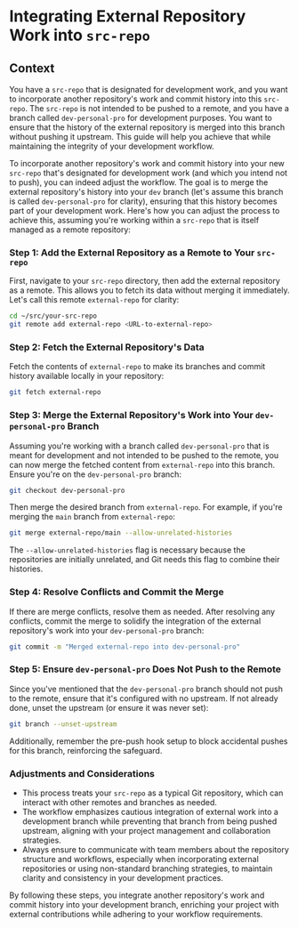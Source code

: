 # Integrating External Repository Work into `src-repo`

## Context

You have a `src-repo` that is designated for development work, and you want to incorporate another repository's work and commit history into this `src-repo`. The `src-repo` is not intended to be pushed to a remote, and you have a branch called `dev-personal-pro` for development purposes. You want to ensure that the history of the external repository is merged into this branch without pushing it upstream.
This guide will help you achieve that while maintaining the integrity of your development workflow.

To incorporate another repository's work and commit history into your new `src-repo` that's designated for development work (and which you intend not to push), you can indeed adjust the workflow. The goal is to merge the external repository's history into your `dev` branch (let's assume this branch is called `dev-personal-pro` for clarity), ensuring that this history becomes part of your development work. Here's how you can adjust the process to achieve this, assuming you're working within a `src-repo` that is itself managed as a remote repository:

### Step 1: Add the External Repository as a Remote to Your `src-repo`

First, navigate to your `src-repo` directory, then add the external repository as a remote. This allows you to fetch its data without merging it immediately. Let's call this remote `external-repo` for clarity:

```bash
cd ~/src/your-src-repo
git remote add external-repo <URL-to-external-repo>
```

### Step 2: Fetch the External Repository's Data

Fetch the contents of `external-repo` to make its branches and commit history available locally in your repository:

```bash
git fetch external-repo
```

### Step 3: Merge the External Repository's Work into Your `dev-personal-pro` Branch

Assuming you're working with a branch called `dev-personal-pro` that is meant for development and not intended to be pushed to the remote, you can now merge the fetched content from `external-repo` into this branch. Ensure you're on the `dev-personal-pro` branch:

```bash
git checkout dev-personal-pro
```

Then merge the desired branch from `external-repo`. For example, if you're merging the `main` branch from `external-repo`:

```bash
git merge external-repo/main --allow-unrelated-histories
```

The `--allow-unrelated-histories` flag is necessary because the repositories are initially unrelated, and Git needs this flag to combine their histories.

### Step 4: Resolve Conflicts and Commit the Merge

If there are merge conflicts, resolve them as needed. After resolving any conflicts, commit the merge to solidify the integration of the external repository's work into your `dev-personal-pro` branch:

```bash
git commit -m "Merged external-repo into dev-personal-pro"
```

### Step 5: Ensure `dev-personal-pro` Does Not Push to the Remote

Since you've mentioned that the `dev-personal-pro` branch should not push to the remote, ensure that it's configured with no upstream. If not already done, unset the upstream (or ensure it was never set):

```bash
git branch --unset-upstream
```

Additionally, remember the pre-push hook setup to block accidental pushes for this branch, reinforcing the safeguard.

### Adjustments and Considerations

* This process treats your `src-repo` as a typical Git repository, which can interact with other remotes and branches as needed.
* The workflow emphasizes cautious integration of external work into a development branch while preventing that branch from being pushed upstream, aligning with your project management and collaboration strategies.
* Always ensure to communicate with team members about the repository structure and workflows, especially when incorporating external repositories or using non-standard branching strategies, to maintain clarity and consistency in your development practices.

By following these steps, you integrate another repository's work and commit history into your development branch, enriching your project with external contributions while adhering to your workflow requirements.
